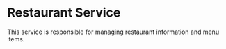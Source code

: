 # Restaurant Service

This service is responsible for managing restaurant information and menu items.
